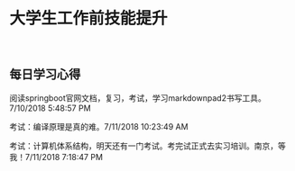 # 大学生工作前技能提升
<br>



## 每日学习心得

阅读springboot官网文档，复习，考试，学习markdownpad2书写工具。 7/10/2018 5:48:57 PM 

考试：编译原理是真的难。7/11/2018 10:23:49 AM 

考试：计算机体系结构，明天还有一门考试。考完试正式去实习培训。南京，等我！7/11/2018 7:18:47 PM 







